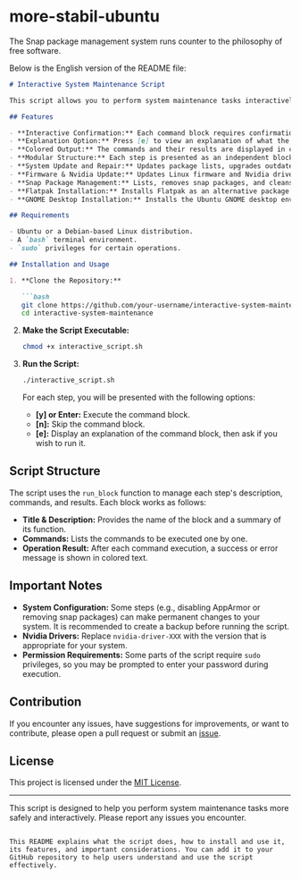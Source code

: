 


# more-stabil-ubuntu
The Snap package management system runs counter to the philosophy of free software.

Below is the English version of the README file:

```markdown
# Interactive System Maintenance Script

This script allows you to perform system maintenance tasks interactively, step by step. Each step requires your confirmation before execution. You can choose to learn what each step does or execute it directly. The colored output makes the results of each operation clear and easy to understand.

## Features

- **Interactive Confirmation:** Each command block requires confirmation from the user (by pressing [y] or Enter) before execution, or it can be skipped with [n].
- **Explanation Option:** Press [e] to view an explanation of what the command block does.
- **Colored Output:** The commands and their results are displayed in colors; successful operations in green and errors in red.
- **Modular Structure:** Each step is presented as an independent block, allowing you to choose and run only the steps you want.
- **System Update and Repair:** Updates package lists, upgrades outdated packages, repairs broken dependencies, and completes unfinished configurations.
- **Firmware & Nvidia Update:** Updates Linux firmware and Nvidia drivers.
- **Snap Package Management:** Lists, removes snap packages, and cleans snapd from your system.
- **Flatpak Installation:** Installs Flatpak as an alternative package manager and adds the Flathub repository.
- **GNOME Desktop Installation:** Installs the Ubuntu GNOME desktop environment along with related packages.

## Requirements

- Ubuntu or a Debian-based Linux distribution.
- A `bash` terminal environment.
- `sudo` privileges for certain operations.

## Installation and Usage

1. **Clone the Repository:**

   ```bash
   git clone https://github.com/your-username/interactive-system-maintenance.git
   cd interactive-system-maintenance
   ```

2. **Make the Script Executable:**

   ```bash
   chmod +x interactive_script.sh
   ```

3. **Run the Script:**

   ```bash
   ./interactive_script.sh
   ```

   For each step, you will be presented with the following options:
   - **[y] or Enter:** Execute the command block.
   - **[n]:** Skip the command block.
   - **[e]:** Display an explanation of the command block, then ask if you wish to run it.

## Script Structure

The script uses the `run_block` function to manage each step's description, commands, and results. Each block works as follows:
- **Title & Description:** Provides the name of the block and a summary of its function.
- **Commands:** Lists the commands to be executed one by one.
- **Operation Result:** After each command execution, a success or error message is shown in colored text.

## Important Notes

- **System Configuration:** Some steps (e.g., disabling AppArmor or removing snap packages) can make permanent changes to your system. It is recommended to create a backup before running the script.
- **Nvidia Drivers:** Replace `nvidia-driver-XXX` with the version that is appropriate for your system.
- **Permission Requirements:** Some parts of the script require `sudo` privileges, so you may be prompted to enter your password during execution.

## Contribution

If you encounter any issues, have suggestions for improvements, or want to contribute, please open a pull request or submit an [issue](https://github.com/your-username/interactive-system-maintenance/issues).

## License

This project is licensed under the [MIT License](LICENSE).

---

This script is designed to help you perform system maintenance tasks more safely and interactively. Please report any issues you encounter.
```

This README explains what the script does, how to install and use it, its features, and important considerations. You can add it to your GitHub repository to help users understand and use the script effectively.
